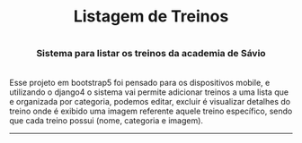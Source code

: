 <h1 align="center">Listagem de Treinos<h1>
<h3 align="center">Sistema para listar os treinos da academia de Sávio</h3>
<br> 
Esse projeto em bootstrap5 foi pensado para os dispositivos mobile, e utilizando o django4 o sistema vai permite adicionar treinos a uma lista que e organizada por categoria, podemos editar, excluir é visualizar detalhes do treino onde é exibido uma imagem referente aquele treino específico, sendo que cada treino possui (nome, categoria e imagem).
<hr>
<div align="center">
    <img src="https://github.com/JSOR-Smart-Schedule/Projeto_JSOR_Apresentado_08-08-2023/assets/115905335/70ad2e44-9059-438d-af12-ef8d27bd9356" alt="">
</div>
